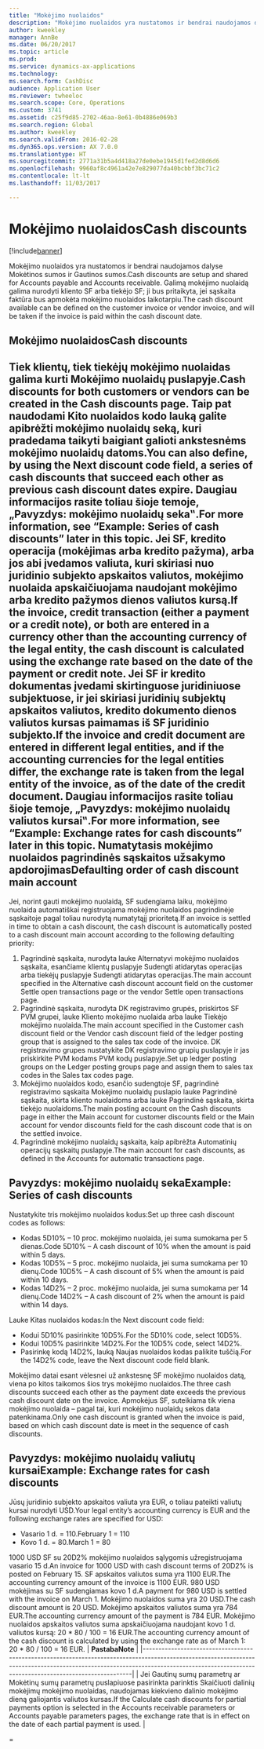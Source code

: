 ```yaml
---
title: "Mokėjimo nuolaidos"
description: "Mokėjimo nuolaidos yra nustatomos ir bendrai naudojamos dalyse Mokėtinos sumos ir Gautinos sumos.  Galimą mokėjimo nuolaidą galima nurodyti kliento SF arba tiekėjo SF; ji bus pritaikyta, jei sąskaita faktūra bus apmokėta mokėjimo nuolaidos laikotarpiu."
author: kweekley
manager: AnnBe
ms.date: 06/20/2017
ms.topic: article
ms.prod: 
ms.service: dynamics-ax-applications
ms.technology: 
ms.search.form: CashDisc
audience: Application User
ms.reviewer: twheeloc
ms.search.scope: Core, Operations
ms.custom: 3741
ms.assetid: c25f9d85-2702-46aa-8e61-0b4886e069b3
ms.search.region: Global
ms.author: kweekley
ms.search.validFrom: 2016-02-28
ms.dyn365.ops.version: AX 7.0.0
ms.translationtype: HT
ms.sourcegitcommit: 2771a31b5a4d418a27de0ebe1945d1fed2d8d6d6
ms.openlocfilehash: 9960af8c4961a42e7e829077da40bcbbf3bc71c2
ms.contentlocale: lt-lt
ms.lasthandoff: 11/03/2017

---
```


# <a name="cash-discounts"></a><span data-ttu-id="39d56-104">Mokėjimo nuolaidos</span><span class="sxs-lookup"><span data-stu-id="39d56-104">Cash discounts</span></span>

[!include[banner](../includes/banner.md)]


<span data-ttu-id="39d56-105">Mokėjimo nuolaidos yra nustatomos ir bendrai naudojamos dalyse Mokėtinos sumos ir Gautinos sumos.</span><span class="sxs-lookup"><span data-stu-id="39d56-105">Cash discounts are setup and shared for Accounts payable and Accounts receivable.</span></span>  <span data-ttu-id="39d56-106">Galimą mokėjimo nuolaidą galima nurodyti kliento SF arba tiekėjo SF; ji bus pritaikyta, jei sąskaita faktūra bus apmokėta mokėjimo nuolaidos laikotarpiu.</span><span class="sxs-lookup"><span data-stu-id="39d56-106">The cash discount available can be defined on the customer invoice or vendor invoice, and will be taken if the invoice is paid within the cash discount date.</span></span> 

<a name="cash-discounts"></a><span data-ttu-id="39d56-107">Mokėjimo nuolaidos</span><span class="sxs-lookup"><span data-stu-id="39d56-107">Cash discounts</span></span>
--------------

<span data-ttu-id="39d56-108">Tiek klientų, tiek tiekėjų mokėjimo nuolaidas galima kurti Mokėjimo nuolaidų puslapyje.</span><span class="sxs-lookup"><span data-stu-id="39d56-108">Cash discounts for both customers or vendors can be created in the Cash discounts page.</span></span> <span data-ttu-id="39d56-109">Taip pat naudodami Kito nuolaidos kodo lauką galite apibrėžti mokėjimo nuolaidų seką, kuri pradedama taikyti baigiant galioti ankstesnėms mokėjimo nuolaidų datoms.</span><span class="sxs-lookup"><span data-stu-id="39d56-109">You can also define, by using the Next discount code field, a series of cash discounts that succeed each other as previous cash discount dates expire.</span></span> <span data-ttu-id="39d56-110">Daugiau informacijos rasite toliau šioje temoje, „Pavyzdys: mokėjimo nuolaidų seka‟.</span><span class="sxs-lookup"><span data-stu-id="39d56-110">For more information, see “Example: Series of cash discounts” later in this topic.</span></span> <span data-ttu-id="39d56-111">Jei SF, kredito operacija (mokėjimas arba kredito pažyma), arba jos abi įvedamos valiuta, kuri skiriasi nuo juridinio subjekto apskaitos valiutos, mokėjimo nuolaida apskaičiuojama naudojant mokėjimo arba kredito pažymos dienos valiutos kursą.</span><span class="sxs-lookup"><span data-stu-id="39d56-111">If the invoice, credit transaction (either a payment or a credit note), or both are entered in a currency other than the accounting currency of the legal entity, the cash discount is calculated using the exchange rate based on the date of the payment or credit note.</span></span> <span data-ttu-id="39d56-112">Jei SF ir kredito dokumentas įvedami skirtinguose juridiniuose subjektuose, ir jei skiriasi juridinių subjektų apskaitos valiutos, kredito dokumento dienos valiutos kursas paimamas iš SF juridinio subjekto.</span><span class="sxs-lookup"><span data-stu-id="39d56-112">If the invoice and credit document are entered in different legal entities, and if the accounting currencies for the legal entities differ, the exchange rate is taken from the legal entity of the invoice, as of the date of the credit document.</span></span> <span data-ttu-id="39d56-113">Daugiau informacijos rasite toliau šioje temoje, „Pavyzdys: mokėjimo nuolaidų valiutos kursai‟.</span><span class="sxs-lookup"><span data-stu-id="39d56-113">For more information, see “Example: Exchange rates for cash discounts” later in this topic.</span></span>
<span data-ttu-id="39d56-114">Numatytasis mokėjimo nuolaidos pagrindinės sąskaitos užsakymo apdorojimas</span><span class="sxs-lookup"><span data-stu-id="39d56-114">Defaulting order of cash discount main account</span></span>
----------------------------------------------

<span data-ttu-id="39d56-115">Jei, norint gauti mokėjimo nuolaidą, SF sudengiama laiku, mokėjimo nuolaida automatiškai registruojama mokėjimo nuolaidos pagrindinėje sąskaitoje pagal toliau nurodytą numatytąjį prioritetą.</span><span class="sxs-lookup"><span data-stu-id="39d56-115">If an invoice is settled in time to obtain a cash discount, the cash discount is automatically posted to a cash discount main account according to the following defaulting priority:</span></span>
1.  <span data-ttu-id="39d56-116">Pagrindinė sąskaita, nurodyta lauke Alternatyvi mokėjimo nuolaidos sąskaita, esančiame klientų puslapyje Sudengti atidarytas operacijas arba tiekėjų puslapyje Sudengti atidarytas operacijas.</span><span class="sxs-lookup"><span data-stu-id="39d56-116">The main account specified in the Alternative cash discount account field on the customer Settle open transactions page or the vendor Settle open transactions page.</span></span>
2.  <span data-ttu-id="39d56-117">Pagrindinė sąskaita, nurodyta DK registravimo grupės, priskirtos SF PVM grupei, lauke Kliento mokėjimo nuolaida arba lauke Tiekėjo mokėjimo nuolaida.</span><span class="sxs-lookup"><span data-stu-id="39d56-117">The main account specified in the Customer cash discount field or the Vendor cash discount field of the ledger posting group that is assigned to the sales tax code of the invoice.</span></span> <span data-ttu-id="39d56-118">DK registravimo grupes nustatykite DK registravimo grupių puslapyje ir jas priskirkite PVM kodams PVM kodų puslapyje.</span><span class="sxs-lookup"><span data-stu-id="39d56-118">Set up ledger posting groups on the Ledger posting groups page and assign them to sales tax codes in the Sales tax codes page.</span></span>
3.  <span data-ttu-id="39d56-119">Mokėjimo nuolaidos kodo, esančio sudengtoje SF, pagrindinė registravimo sąskaita Mokėjimo nuolaidų puslapio lauke Pagrindinė sąskaita, skirta kliento nuolaidoms arba lauke Pagrindinė sąskaita, skirta tiekėjo nuolaidoms.</span><span class="sxs-lookup"><span data-stu-id="39d56-119">The main posting account on the Cash discounts page in either the Main account for customer discounts field or the Main account for vendor discounts field for the cash discount code that is on the settled invoice.</span></span>
4.  <span data-ttu-id="39d56-120">Pagrindinė mokėjimo nuolaidų sąskaita, kaip apibrėžta Automatinių operacijų sąskaitų puslapyje.</span><span class="sxs-lookup"><span data-stu-id="39d56-120">The main account for cash discounts, as defined in the Accounts for automatic transactions page.</span></span>

## <a name="example-series-of-cash-discounts"></a><span data-ttu-id="39d56-121"> Pavyzdys: mokėjimo nuolaidų seka</span><span class="sxs-lookup"><span data-stu-id="39d56-121">Example: Series of cash discounts</span></span>
<span data-ttu-id="39d56-122">Nustatykite tris mokėjimo nuolaidos kodus:</span><span class="sxs-lookup"><span data-stu-id="39d56-122">Set up three cash discount codes as follows:</span></span>
-   <span data-ttu-id="39d56-123">Kodas 5D10% – 10 proc. mokėjimo nuolaida, jei suma sumokama per 5 dienas.</span><span class="sxs-lookup"><span data-stu-id="39d56-123">Code 5D10% – A cash discount of 10% when the amount is paid within 5 days.</span></span>
-   <span data-ttu-id="39d56-124">Kodas 10D5% – 5 proc. mokėjimo nuolaida, jei suma sumokama per 10 dienų.</span><span class="sxs-lookup"><span data-stu-id="39d56-124">Code 10D5% – A cash discount of 5% when the amount is paid within 10 days.</span></span>
-   <span data-ttu-id="39d56-125">Kodas 14D2% – 2 proc. mokėjimo nuolaida, jei suma sumokama per 14 dienų.</span><span class="sxs-lookup"><span data-stu-id="39d56-125">Code 14D2% – A cash discount of 2% when the amount is paid within 14 days.</span></span>

<span data-ttu-id="39d56-126">Lauke Kitas nuolaidos kodas:</span><span class="sxs-lookup"><span data-stu-id="39d56-126">In the Next discount code field:</span></span>
-   <span data-ttu-id="39d56-127">Kodui 5D10% pasirinkite 10D5%.</span><span class="sxs-lookup"><span data-stu-id="39d56-127">For the 5D10% code, select 10D5%.</span></span>
-   <span data-ttu-id="39d56-128">Kodui 10D5% pasirinkite 14D2%.</span><span class="sxs-lookup"><span data-stu-id="39d56-128">For the 10D5% code, select 14D2%.</span></span>
-   <span data-ttu-id="39d56-129">Pasirinkę kodą 14D2%, lauką Naujas nuolaidos kodas palikite tuščią.</span><span class="sxs-lookup"><span data-stu-id="39d56-129">For the 14D2% code, leave the Next discount code field blank.</span></span>

<span data-ttu-id="39d56-130">Mokėjimo datai esant vėlesnei už ankstesnę SF mokėjimo nuolaidos datą, viena po kitos taikomos šios trys mokėjimo nuolaidos.</span><span class="sxs-lookup"><span data-stu-id="39d56-130">The three cash discounts succeed each other as the payment date exceeds the previous cash discount date on the invoice.</span></span> <span data-ttu-id="39d56-131">Apmokėjus SF, suteikiama tik viena mokėjimo nuolaida – pagal tai, kuri mokėjimo nuolaidų sekos data patenkinama.</span><span class="sxs-lookup"><span data-stu-id="39d56-131">Only one cash discount is granted when the invoice is paid, based on which cash discount date is meet in the sequence of cash discounts.</span></span>

## <a name="example-exchange-rates-for-cash-discounts"></a><span data-ttu-id="39d56-132"> Pavyzdys: mokėjimo nuolaidų valiutų kursai</span><span class="sxs-lookup"><span data-stu-id="39d56-132">Example: Exchange rates for cash discounts</span></span>
<span data-ttu-id="39d56-133">Jūsų juridinio subjekto apskaitos valiuta yra EUR, o toliau pateikti valiutų kursai nurodyti USD.</span><span class="sxs-lookup"><span data-stu-id="39d56-133">Your legal entity’s accounting currency is EUR and the following exchange rates are specified for USD:</span></span>
-   <span data-ttu-id="39d56-134">Vasario 1 d. = 110.</span><span class="sxs-lookup"><span data-stu-id="39d56-134">February 1 = 110</span></span>
-   <span data-ttu-id="39d56-135">Kovo 1 d. = 80.</span><span class="sxs-lookup"><span data-stu-id="39d56-135">March 1 = 80</span></span>

<span data-ttu-id="39d56-136">1000 USD SF su 20D2% mokėjimo nuolaidos sąlygomis užregistruojama vasario 15 d.</span><span class="sxs-lookup"><span data-stu-id="39d56-136">An invoice for 1000 USD with cash discount terms of 20D2% is posted on February 15.</span></span> <span data-ttu-id="39d56-137">SF apskaitos valiutos suma yra 1100 EUR.</span><span class="sxs-lookup"><span data-stu-id="39d56-137">The accounting currency amount of the invoice is 1100 EUR.</span></span> <span data-ttu-id="39d56-138">980 USD mokėjimas su SF sudengiamas kovo 1 d.</span><span class="sxs-lookup"><span data-stu-id="39d56-138">A payment for 980 USD is settled with the invoice on March 1.</span></span> <span data-ttu-id="39d56-139">Mokėjimo nuolaidos suma yra 20 USD.</span><span class="sxs-lookup"><span data-stu-id="39d56-139">The cash discount amount is 20 USD.</span></span> <span data-ttu-id="39d56-140">Mokėjimo apskaitos valiutos suma yra 784 EUR.</span><span class="sxs-lookup"><span data-stu-id="39d56-140">The accounting currency amount of the payment is 784 EUR.</span></span> <span data-ttu-id="39d56-141">Mokėjimo nuolaidos apskaitos valiutos suma apskaičiuojama naudojant kovo 1 d. valiutos kursą: 20 \* 80 / 100 = 16 EUR.</span><span class="sxs-lookup"><span data-stu-id="39d56-141">The accounting currency amount of the cash discount is calculated by using the exchange rate as of March 1: 20 \* 80 / 100 = 16 EUR.</span></span>
| <span data-ttu-id="39d56-142">**Pastaba**</span><span class="sxs-lookup"><span data-stu-id="39d56-142">**Note**</span></span>                                                                                                                                                                                                                             |
|--------------------------------------------------------------------------------------------------------------------------------------------------------------------------------------------------------------------------------------|
| <span data-ttu-id="39d56-143">Jei Gautinų sumų parametrų ar Mokėtinų sumų parametrų puslapiuose pasirinkta parinktis Skaičiuoti dalinių mokėjimų mokėjimo nuolaidas, naudojamas kiekvieno dalinio mokėjimo dieną galiojantis valiutos kursas.</span><span class="sxs-lookup"><span data-stu-id="39d56-143">If the Calculate cash discounts for partial payments option is selected in the Accounts receivable parameters or Accounts payable parameters pages, the exchange rate that is in effect on the date of each partial payment is used.</span></span> |

 
=

 




